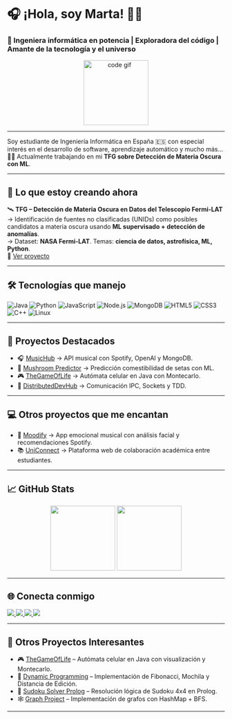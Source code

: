 # 🎧 ¡Hola, soy Marta! 👩‍💻

### 🚀 Ingeniera informática en potencia | Exploradora del código | Amante de la tecnología y el universo

<div align="center">
  <img src="https://media.giphy.com/media/L1R1tvI9svkIWwpVYr/giphy.gif" height="150" alt="code gif" />
</div>

---

Soy estudiante de Ingeniería Informática en España 🇪🇸 con especial interés en el desarrollo de software, aprendizaje automático y mucho más... 🌌✨ Actualmente trabajando en mi **TFG sobre Detección de Materia Oscura con ML**.

---

## 🎯 Lo que estoy creando ahora

🛰️ **TFG – Detección de Materia Oscura en Datos del Telescopio Fermi-LAT**  
→ Identificación de fuentes no clasificadas (UNIDs) como posibles candidatos a materia oscura usando **ML supervisado + detección de anomalías**.  
→ Dataset: **NASA Fermi-LAT**. Temas: **ciencia de datos, astrofísica, ML, Python**.  
🔗 [Ver proyecto](https://github.com/martacanirome4/DarkMatter_ML_TFG)

---

## 🛠️ Tecnologías que manejo

![Java](https://img.shields.io/badge/Java-007396?style=flat&logo=java&logoColor=white)
![Python](https://img.shields.io/badge/Python-3776AB?style=flat&logo=python&logoColor=white)
![JavaScript](https://img.shields.io/badge/JavaScript-F7DF1E?style=flat&logo=javascript&logoColor=black)
![Node.js](https://img.shields.io/badge/Node.js-339933?style=flat&logo=node.js&logoColor=white)
![MongoDB](https://img.shields.io/badge/MongoDB-47A248?style=flat&logo=mongodb&logoColor=white)
![HTML5](https://img.shields.io/badge/HTML5-E34F26?style=flat&logo=html5&logoColor=white)
![CSS3](https://img.shields.io/badge/CSS3-1572B6?style=flat&logo=css3&logoColor=white)
![C++](https://img.shields.io/badge/C++-00599C?style=flat&logo=cplusplus&logoColor=white)
![Linux](https://img.shields.io/badge/Linux-FCC624?style=flat&logo=linux&logoColor=black)

---

## 📂 Proyectos Destacados

- 🎧 [MusicHub](https://github.com/martacanirome4/MusicHub) → API musical con Spotify, OpenAI y MongoDB.
- 🍄 [Mushroom Predictor](https://github.com/martacanirome4/MushroomEdibilityPredictor) → Predicción comestibilidad de setas con ML.
- 🎮 [TheGameOfLife](https://github.com/martacanirome4/TheGameOfLife) → Autómata celular en Java con Montecarlo.
- 🔌 [DistributedDevHub](https://github.com/martacanirome4/DistributedDevHub) → Comunicación IPC, Sockets y TDD.

---

## 💻 Otros proyectos que me encantan

- 🎵 [Moodify](https://github.com/MyriamFigueroa1/Moodify) → App emocional musical con análisis facial y recomendaciones Spotify.
- 📚 [UniConnect](https://github.com/XMoraP/uniconnect) → Plataforma web de colaboración académica entre estudiantes.

---

## 📈 GitHub Stats

<div align="center">
  <img src="https://github-readme-stats.vercel.app/api?username=martacanirome4&show_icons=true&theme=radical&hide_border=false" height="150" />
  <img src="https://github-readme-stats.vercel.app/api/top-langs/?username=martacanirome4&layout=compact&theme=radical&hide_border=false" height="150" />
</div>

---

## 🌐 Conecta conmigo

<div align="left">
  <a href="https://www.linkedin.com/in/martacaninoromero/" target="_blank">
    <img src="https://img.shields.io/badge/LinkedIn-0077B5?style=for-the-badge&logo=linkedin&logoColor=white"/>
  </a>
  <a href="https://medium.com/@martacanirome" target="_blank">
    <img src="https://img.shields.io/badge/Medium-12100E?style=for-the-badge&logo=medium&logoColor=white"/>
  </a>
  <a href="https://www.hackerrank.com/profile/martacaninorome1" target="_blank">
    <img src="https://img.shields.io/badge/HackerRank-2EC866?style=for-the-badge&logo=hackerrank&logoColor=white"/>
  </a>
  <a href="https://open.spotify.com/user/1137579380?si=c1fb28a10d12430f" target="_blank">
    <img src="https://img.shields.io/badge/Spotify-1DB954?style=for-the-badge&logo=spotify&logoColor=white"/>
  </a>
</div>

---

## 🧩 Otros Proyectos Interesantes

- 🎮 [TheGameOfLife](https://github.com/martacanirome4/TheGameOfLife) – Autómata celular en Java con visualización y Montecarlo.
- 🧮 [Dynamic Programming](https://github.com/martacanirome4/DynamicProgramming_Algorithms) – Implementación de Fibonacci, Mochila y Distancia de Edición.
- 🧩 [Sudoku Solver Prolog](https://github.com/martacanirome4/SudokuSolver_Prolog) – Resolución lógica de Sudoku 4x4 en Prolog.
- 🕸️ [Graph Project](https://github.com/martacanirome4/Grafo) – Implementación de grafos con HashMap + BFS.

---
